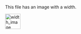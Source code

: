 <!-- >>>>>> BEGIN GENERATED FILE (resolve): SOURCE C:/Users/Burdette/Documents/GitHub/markdown_helper/test/tmp/template_width_and_height_image.md -->
This file has an image with a width.

<!-- >>>>>> BEGIN RESOLVED IMAGES: INPUT-LINE '![width_image](images.png | width=50 height=50)
' -->
<img src="https://raw.githubusercontent.com/BurdetteLamar/MarkdownHelper/master/images.png" alt="width_image" width="50" height="50">
<!-- <<<<<< END RESOLVED IMAGES: INPUT-LINE '![width_image](images.png | width=50 height=50)
' -->
<!-- <<<<<< END GENERATED FILE (resolve): SOURCE C:/Users/Burdette/Documents/GitHub/markdown_helper/test/tmp/template_width_and_height_image.md -->
